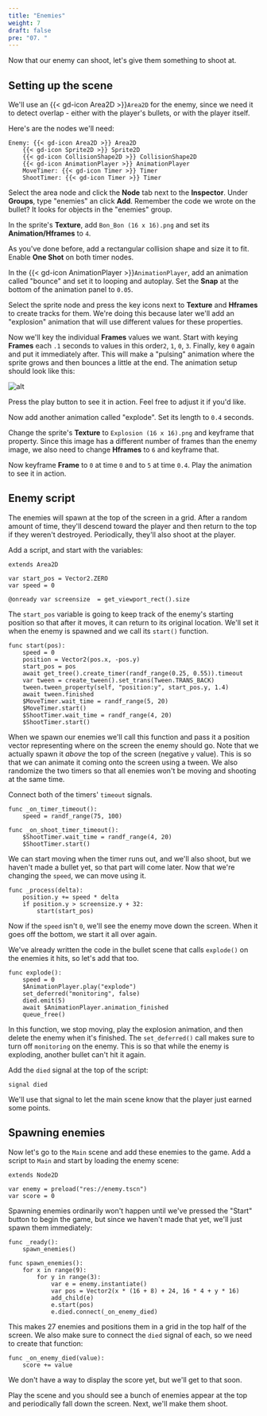 ```yaml
---
title: "Enemies"
weight: 7
draft: false
pre: "07. "
---
```


Now that our enemy can shoot, let's give them something to shoot at.

## Setting up the scene

We'll use an {{< gd-icon Area2D >}}`Area2D` for the enemy, since we need it to detect overlap - either with the player's bullets, or with the player itself.

Here's are the nodes we'll need:

```
Enemy: {{< gd-icon Area2D >}} Area2D
    {{< gd-icon Sprite2D >}} Sprite2D
    {{< gd-icon CollisionShape2D >}} CollisionShape2D
    {{< gd-icon AnimationPlayer >}} AnimationPlayer
    MoveTimer: {{< gd-icon Timer >}} Timer
    ShootTimer: {{< gd-icon Timer >}} Timer
```

Select the area node and click the **Node** tab next to the **Inspector**. Under **Groups**, type "enemies" an click **Add**. Remember the code we wrote on the bullet? It looks for objects in the "enemies" group.

In the sprite's **Texture**, add `Bon_Bon (16 x 16).png` and set its **Animation/Hframes** to `4`.

As you've done before, add a rectangular collision shape and size it to fit. Enable **One Shot** on both timer nodes.

In the {{< gd-icon AnimationPlayer >}}`AnimationPlayer`, add an animation called "bounce" and set it to looping and autoplay. Set the **Snap** at the bottom of the animation panel to `0.05`.

Select the sprite node and press the key icons next to **Texture** and **Hframes** to create tracks for them. We're doing this because later we'll add an "explosion" animation that will use different values for these properties.

Now we'll key the individual **Frames** values we want. Start with keying **Frames** each `.1` seconds to values in this order`2`, `1`, `0`, `3`. Finally, key `0` again and put it immediately after. This will make a "pulsing" animation where the sprite grows and then bounces a little at the end. The animation setup should look like this:

![alt](/godot_recipes/4.x/img/2d_101_20.png)

Press the play button to see it in action. Feel free to adjust it if you'd like.

Now add another animation called "explode". Set its length to `0.4` seconds.

Change the sprite's **Texture** to `Explosion (16 x 16).png` and keyframe that property. Since this image has a different number of frames than the enemy image, we also need to change **Hframes** to `6` and keyframe that.

Now keyframe **Frame** to `0` at time `0` and to `5` at time `0.4`. Play the animation to see it in action.

## Enemy script

The enemies will spawn at the top of the screen in a grid. After a random amount of time, they'll descend toward the player and then return to the top if they weren't destroyed. Periodically, they'll also shoot at the player.

Add a script, and start with the variables:

```gdscript
extends Area2D

var start_pos = Vector2.ZERO
var speed = 0

@onready var screensize  = get_viewport_rect().size
```

The `start_pos` variable is going to keep track of the enemy's starting position so that after it moves, it can return to its original location. We'll set it when the enemy is spawned and we call its `start()` function.

```gdscript
func start(pos):
    speed = 0
    position = Vector2(pos.x, -pos.y)
    start_pos = pos
    await get_tree().create_timer(randf_range(0.25, 0.55)).timeout
    var tween = create_tween().set_trans(Tween.TRANS_BACK)
    tween.tween_property(self, "position:y", start_pos.y, 1.4)
    await tween.finished
    $MoveTimer.wait_time = randf_range(5, 20)
    $MoveTimer.start()
    $ShootTimer.wait_time = randf_range(4, 20)
    $ShootTimer.start()
```

When we spawn our enemies we'll call this function and pass it a position vector representing where on the screen the enemy should go. Note that we actually spawn it *above* the top of the screen (negative `y` value). This is so that we can animate it coming onto the screen using a tween. We also randomize the two timers so that all enemies won't be moving and shooting at the same time.

Connect both of the timers' `timeout` signals.

```gdscript
func _on_timer_timeout():
    speed = randf_range(75, 100)

func _on_shoot_timer_timeout():
    $ShootTimer.wait_time = randf_range(4, 20)
    $ShootTimer.start()
```

We can start moving when the timer runs out, and we'll also shoot, but we haven't made a bullet yet, so that part will come later. Now that we're changing the `speed`, we can move using it.

```gdscript
func _process(delta):
    position.y += speed * delta
    if position.y > screensize.y + 32:
        start(start_pos)
```

Now if the `speed` isn't `0`, we'll see the enemy move down the screen. When it goes off the bottom, we start it all over again.

We've already written the code in the bullet scene that calls `explode()` on the enemies it hits, so let's add that too.

```gdscript
func explode():
    speed = 0
    $AnimationPlayer.play("explode")
    set_deferred("monitoring", false)
    died.emit(5)
    await $AnimationPlayer.animation_finished
    queue_free()
```

In this function, we stop moving, play the explosion animation, and then delete the enemy when it's finished. The `set_deferred()` call makes sure to turn off `monitoring` on the enemy. This is so that while the enemy is exploding, another bullet can't hit it again.

Add the `died` signal at the top of the script:

```gdscript
signal died
```

We'll use that signal to let the main scene know that the player just earned some points.

## Spawning enemies

Now let's go to the `Main` scene and add these enemies to the game. Add a script to `Main` and start by loading the enemy scene:

```gdscript
extends Node2D

var enemy = preload("res://enemy.tscn")
var score = 0
```

Spawning enemies ordinarily won't happen until we've pressed the "Start" button to begin the game, but since we haven't made that yet, we'll just spawn them immediately:

```gdscript
func _ready():
    spawn_enemies()

func spawn_enemies():
    for x in range(9):
        for y in range(3):
            var e = enemy.instantiate()
            var pos = Vector2(x * (16 + 8) + 24, 16 * 4 + y * 16)
            add_child(e)
            e.start(pos)
            e.died.connect(_on_enemy_died)
```

This makes 27 enemies and positions them in a grid in the top half of the screen. We also make sure to connect the `died` signal of each, so we need to create that function:

```gdscript
func _on_enemy_died(value):
    score += value
```

We don't have a way to display the score yet, but we'll get to that soon.

Play the scene and you should see a bunch of enemies appear at the top and periodically fall down the screen. Next, we'll make them shoot.